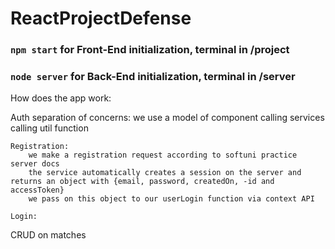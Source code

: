 # ReactProjectDefense

### `npm start` for Front-End initialization, terminal in /project

### `node server` for Back-End initialization, terminal in /server


How does the app work:

Auth
    separation of concerns:
        we use a model of component calling services calling util function

    Registration: 
        we make a registration request according to softuni practice server docs
        the service automatically creates a session on the server and returns an object with {email, password, createdOn, -id and accessToken}
        we pass on this object to our userLogin function via context API
    
    Login:
        


CRUD on matches